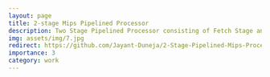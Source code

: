 ```yaml
---
layout: page
title: 2-stage Mips Pipelined Processor
description: Two Stage Pipelined Processor consisting of Fetch Stage and Decode/Execute Stage using Verilog-HDL.
img: assets/img/7.jpg
redirect: https://github.com/Jayant-Duneja/2-Stage-Pipelined-Mips-Processsor
importance: 3
category: work
---
```





